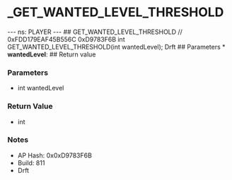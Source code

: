 # _GET_WANTED_LEVEL_THRESHOLD

--- ns: PLAYER --- ## GET_WANTED_LEVEL_THRESHOLD  // 0xFDD179EAF45B556C 0xD9783F6B int GET_WANTED_LEVEL_THRESHOLD(int wantedLevel);  Drft  ## Parameters * **wantedLevel**:  ## Return value

### Parameters
* int wantedLevel

### Return Value
* int

### Notes
* AP Hash: 0x0xD9783F6B
* Build: 811
* Drft

